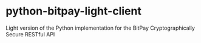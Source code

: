 # python-bitpay-light-client
Light version of the Python implementation for the BitPay Cryptographically Secure RESTful API
